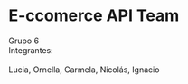 # E-ccomerce API Team
Grupo 6 
<br>Integrantes: </br>
<br>Lucia, Ornella, Carmela, Nicolás, Ignacio </br>
